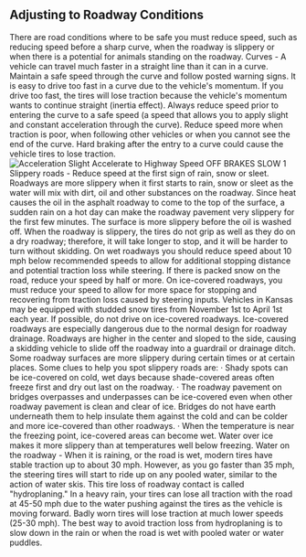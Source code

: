 ## Adjusting to Roadway Conditions
There are road conditions where to be safe you must reduce speed, such as reducing speed before a sharp curve, when the roadway is slippery or when there is a potential for animals standing on the roadway.
Curves - A vehicle can travel much faster in a straight line than it can in a curve. Maintain a safe speed through the curve and follow posted warning signs. It is easy to drive too fast in a curve due to the vehicle's momentum. If you drive too fast, the tires will lose traction because the vehicle's momentum wants to continue straight (inertia effect). Always reduce speed prior to entering the curve to a safe speed (a speed that allows you to apply slight and constant acceleration through the curve). Reduce speed more when traction is poor, when following other vehicles or when you cannot see the end of the curve. Hard braking after the entry to a curve could cause the vehicle tires to lose traction.
![Acceleration Slight Accelerate to Highway Speed OFF BRAKES SLOW 1]()
Slippery roads - Reduce speed at the first sign of rain, snow or sleet. Roadways are more slippery when it first starts to rain, snow or sleet as the water will mix with dirt, oil and other substances on the roadway. Since heat causes the oil in the asphalt roadway to come to the top of the surface, a sudden rain on a hot day can make the roadway pavement very slippery for the first few minutes. The surface is more slippery before the oil is washed off.
When the roadway is slippery, the tires do not grip as well as they do on a dry roadway; therefore, it will take longer to stop, and it will be harder to turn without skidding. On wet roadways you should reduce speed about 10 mph below recommended speeds to allow for additional stopping distance and potential traction loss while steering. If there is packed snow on the road, reduce your speed by half or more.
On ice-covered roadways, you must reduce your speed to allow for more space for stopping and recovering from traction loss caused by steering inputs. Vehicles in Kansas may be equipped with studded snow tires from November 1st to April 1st each year. If possible, do not drive on ice-covered roadways. Ice-covered roadways are especially dangerous due to the normal design for roadway drainage. Roadways are higher in the center and sloped to the side, causing a skidding vehicle to slide off the roadway into a guardrail or drainage ditch. Some roadway surfaces are more slippery during certain times or at certain places.
Some clues to help you spot slippery roads are:
· Shady spots can be ice-covered on cold, wet days because shade-covered areas often freeze first and dry out last on the roadway.
· The roadway pavement on bridges overpasses and underpasses can be ice-covered even when other roadway pavement is clean and clear of ice. Bridges do not have earth underneath them to help insulate them against the cold and can be colder and more ice-covered than other roadways.
· When the temperature is near the freezing point, ice-covered areas can become wet. Water over ice makes it more slippery than at temperatures well below freezing.
Water on the roadway - When it is raining, or the road is wet, modern tires have stable traction up to about 30 mph. However, as you go faster than 35 mph, the steering tires will start to ride up on any pooled water, similar to the action of water skis. This tire loss of roadway contact is called "hydroplaning." In a heavy rain, your tires can lose all traction with the road at 45-50 mph due to the water pushing against the tires as the vehicle is moving forward. Badly worn tires will lose traction at much lower speeds (25-30 mph). The best way to avoid traction loss from hydroplaning is to slow down in the rain or when the road is wet with pooled water or water puddles.